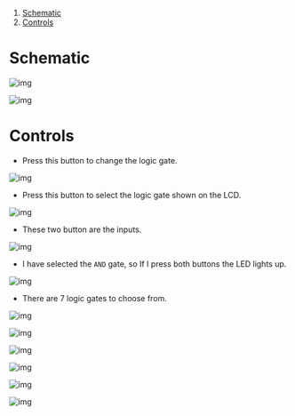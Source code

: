 1.  [Schematic](#orgd55b9ef)
2.  [Controls](#orgb5364f6)


<a id="orgd55b9ef"></a>

# Schematic

![img](https://denniscm.com/static/logic-led-schematic.png)

![img](https://denniscm.com/static/logic-led-1.png)


<a id="orgb5364f6"></a>

# Controls

-   Press this button to change the logic gate.

![img](https://denniscm.com/static/logic-led-2.png)

-   Press this button to select the logic gate shown on the LCD.

![img](https://denniscm.com/static/logic-led-3.png)

-   These two button are the inputs.

![img](https://denniscm.com/static/logic-led-4.png)

-   I have selected the `AND` gate, so If I press both buttons the LED lights up.

![img](https://denniscm.com/static/logic-led-5.png)

-   There are 7 logic gates to choose from.

![img](https://denniscm.com/static/logic-led-6.png)

![img](https://denniscm.com/static/logic-led-7.png)

![img](https://denniscm.com/static/logic-led-8.png)

![img](https://denniscm.com/static/logic-led-9.png)

![img](https://denniscm.com/static/logic-led-10.png)

![img](https://denniscm.com/static/logic-led-11.png)

